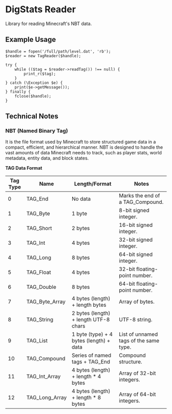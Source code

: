 # DigStats Reader

Library for reading Minecraft's NBT data.

## Example Usage

```
$handle = fopen('/full/path/level.dat', 'rb');
$reader = new TagReader($handle);

try {
    while (($tag = $reader->readTag()) !== null) {
        print_r($tag);
    }
} catch (\Exception $e) {
    print($e->getMessage());
} finally {
    fclose($handle);
}
```

## Technical Notes

### NBT (Named Binary Tag)

It is the file format used by Minecraft to store structured game data in a compact, efficient, and hierarchical manner. NBT is designed to handle the vast amounts of data Minecraft needs to track, such as player stats, world metadata, entity data, and block states.

**TAG Data Format**

| Tag Type | Name            | Length/Format                          | Notes                                           |
|----------|-----------------|-----------------------------------------|------------------------------------------------|
| 0        | TAG_End         | No data                                | Marks the end of a TAG_Compound.               |
| 1        | TAG_Byte        | 1 byte                                 | 8-bit signed integer.                          |
| 2        | TAG_Short       | 2 bytes                                | 16-bit signed integer.                         |
| 3        | TAG_Int         | 4 bytes                                | 32-bit signed integer.                         |
| 4        | TAG_Long        | 8 bytes                                | 64-bit signed integer.                         |
| 5        | TAG_Float       | 4 bytes                                | 32-bit floating-point number.                  |
| 6        | TAG_Double      | 8 bytes                                | 64-bit floating-point number.                  |
| 7        | TAG_Byte_Array  | 4 bytes (length) + length bytes        | Array of bytes.                                |
| 8        | TAG_String      | 2 bytes (length) + length UTF-8 chars  | UTF-8 string.                                  |
| 9        | TAG_List        | 1 byte (type) + 4 bytes (length) + data | List of unnamed tags of the same type.         |
| 10       | TAG_Compound    | Series of named tags + TAG_End         | Compound structure.                            |
| 11       | TAG_Int_Array   | 4 bytes (length) + length * 4 bytes    | Array of 32-bit integers.                      |
| 12       | TAG_Long_Array  | 4 bytes (length) + length * 8 bytes    | Array of 64-bit integers.                      |

